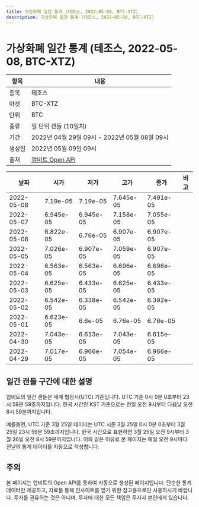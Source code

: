 ```yaml
---
title: 가상화폐 일간 통계 (테조스, 2022-05-08, BTC-XTZ)
description: 가상화폐 일간 통계 (테조스, 2022-05-08, BTC-XTZ)
---
```



가상화폐 일간 통계 (테조스, 2022-05-08, BTC-XTZ)
===

|항목|내용|
|--|--|
|종목|테조스|
|마켓|BTC-XTZ|
|단위|BTC|
|종류|일 단위 캔들 (10일치)|
|기간|2022년 04월 29일 09시 - 2022년 05월 08일 09시|
|생성일|2022년 05월 09일 09시|
|출처|[업비트 Open API](https://docs.upbit.com)|


|날짜|시가|저가|고가|종가|비고|
|--|--|--|--|--|--|
|2022-05-08|7.19e-05|7.19e-05|7.645e-05|7.491e-05|    |
|2022-05-07|6.945e-05|6.945e-05|7.158e-05|7.055e-05|    |
|2022-05-06|6.822e-05|6.76e-05|6.907e-05|6.907e-05|    |
|2022-05-05|7.026e-05|6.907e-05|7.059e-05|6.907e-05|    |
|2022-05-04|6.563e-05|6.563e-05|6.696e-05|6.696e-05|    |
|2022-05-03|6.625e-05|6.433e-05|6.625e-05|6.433e-05|    |
|2022-05-02|6.542e-05|6.338e-05|6.542e-05|6.392e-05|    |
|2022-05-01|6.623e-05|6.6e-05|6.76e-05|6.76e-05|    |
|2022-04-30|7.043e-05|6.613e-05|7.043e-05|6.615e-05|    |
|2022-04-29|7.017e-05|6.966e-05|7.054e-05|6.966e-05|    |


일간 캔들 구간에 대한 설명
---


업비트의 일간 캔들은 세계 협정시(UTC) 기준입니다. 
UTC 기준 0시 0분 0초부터 23시 59분 59초까지입니다. 
한국 시간인 KST 기준으로는 전일 오전 9시부터 다음날 오전 8시 59분까지입니다. 


예를들면, UTC 기준 3월 25일 데이터는 UTC 시준 3월 25일 0시 0분 0초부터 3월 25일 23시 59분 59초까지입니다. 
한국 시간으로 표현하면 3월 25일 오전 9시부터 3월 26일 오전 8시 59분까지입니다. 
이와 같은 이유로 본 페이지는 매일 오전 9시마다 전날의 통계 데이터를 자동으로 작성합니다. 


주의
---


본 페이지는 업비트의 Open API를 통하여 자동으로 생성된 페이지입니다. 
단순한 통계 데이터만 제공하고, 자료를 통해 인사이트를 얻기 위한 참고용으로만 사용하시기 바랍니다. 
투자를 권유하는 것은 아니며, 투자에 대한 모든 책임은 투자자 본인에게 있습니다. 

